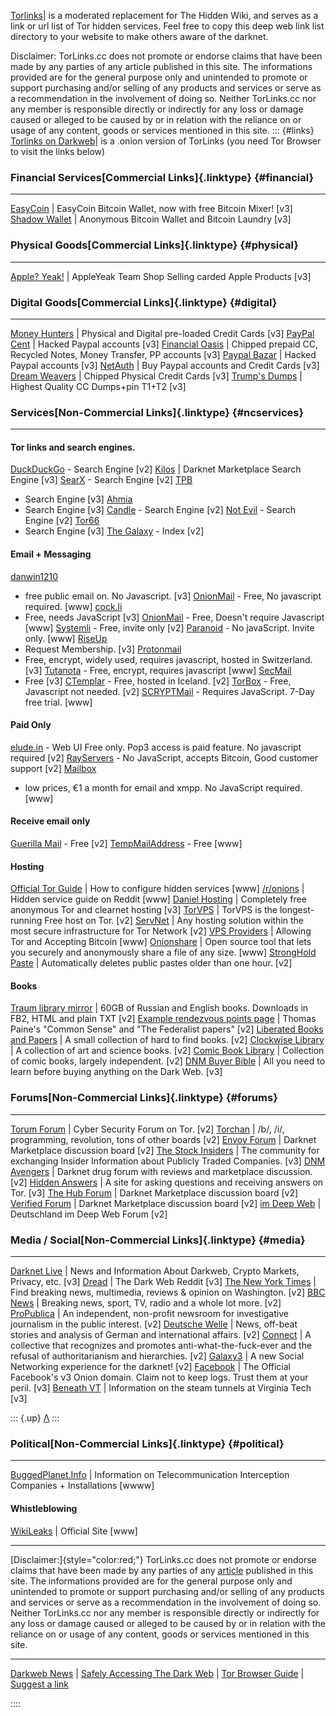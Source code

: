 [Torlinks](https://TorLinks.cc)\| is a moderated replacement for The Hidden Wiki, and serves as a link or url list of Tor hidden services.
Feel free to copy this deep web link list directory to your website to make others aware of the darknet.

Disclaimer: TorLinks.cc does not promote or endorse claims that have been made by any parties of any article published in this site. The informations provided are for the general purpose only and unintended to promote or support purchasing and/or selling of any products and services or serve as a recommendation in the involvement of doing so. Neither TorLinks.cc nor any member is responsible directly or indirectly for any loss or damage caused or alleged to be caused by or in relation with the reliance on or usage of any content, goods or services mentioned in this site. 
::: {#links}
[Torlinks on Darkweb](http://pf72rzncvycnfv7xmzag67vfn5qsvmjqc6yyrftofzjyvufk6mmgw2id.onion/)\| 
is a .onion version of TorLinks (you need Tor Browser to visit the links below)

### Financial Services[Commercial Links]{.linktype} {#financial}

------------------------------------------------------------------------

[EasyCoin](http://gvow5kv6o4no7eotipkyygmc5fp5747ng2d2towhc6jzxmn3qvumc3yd.onion%20)
\| EasyCoin Bitcoin Wallet, now with free Bitcoin Mixer! [v3]
[Shadow
Wallet](http://vv6i6goustvtjc3klngt4ncypny5vdm4ygkrukwgvabm2tt36tplccid.onion)
\| Anonymous Bitcoin Wallet and Bitcoin Laundry [v3]


### Physical Goods[Commercial Links]{.linktype} {#physical}

------------------------------------------------------------------------

[Apple?
Yeak!](http://g5y4xtizlwcdob3ldwuqe4aid5wimdrl6inz55vdnybqpny6lc7q32ad.onion/)
\| AppleYeak Team Shop Selling carded Apple Products [v3]


### Digital Goods[Commercial Links]{.linktype} {#digital}

------------------------------------------------------------------------

[Money
Hunters](http://rq532gaarpa532qavgxbgtt5edzetsnpxjcz6lw3njobpdjohcq7lgqd.onion)
\| Physical and Digital pre-loaded Credit Cards [v3]
[PayPal
Cent](http://vreoyexdhtexn4q7wysjt5aafhavmtjfhfo4wjnhr76m4g3hsmsxfdqd.onion)
\| Hacked Paypal accounts [v3]
[Financial
Oasis](http://njc5v7ldvxgb2yr4reovoaha7jumiwxpf37doxxl3ioryqh6eaqi23ad.onion)
\| Chipped prepaid CC, Recycled Notes, Money Transfer, PP accounts
[v3]
[Paypal
Bazar](http://e4er6nomzyzt6kmto32y5hsrr7kuvh3bfqkrhv7buls6ozfsodauboyd.onion)
\| Hacked Paypal accounts [v3]
[NetAuth](http://keee5q4uutzq62b6am6sf6wiatlszmvgxmw6bmznozovopszy3ec5nad.onion)
\| Buy Paypal accounts and Credit Cards [v3]
[Dream
Weavers](http://2pdhycyxpxptoycyn62vxjcca5uh4m7m7zwwj56km427rm2eddars6ad.onion)
\| Chipped Physical Credit Cards [v3]
[Trump\'s
Dumps](http://6re3xmkly64bz3tioaohwy45kd4ci7xlswu74ek4jehj3oqvaksxj3id.onion)
\| Highest Quality CC Dumps+pin T1+T2 [v3]


### Services[Non-Commercial Links]{.linktype} {#ncservices}

------------------------------------------------------------------------

#### Tor links and search engines.

[DuckDuckGo](http://3g2upl4pq6kufc4m.onion/) - Search Engine
[v2]
[Kilos](http://mlyusr6htlxsyc7t2f4z53wdxh3win7q3qpxcrbam6jf3dmua7tnzuyd.onion)
\| Darknet Marketplace Search Engine [v3]
[SearX](http://ulrn6sryqaifefld.onion/) - Search Engine [v2]
[TPB](http://piratebayo3klnzokct3wt5yyxb2vpebbuyjl7m623iaxmqhsd52coid.onion/)
- Search Engine [v3]
[Ahmia](http://juhanurmihxlp77nkq76byazcldy2hlmovfu2epvl5ankdibsot4csyd.onion/)
- Search Engine [v3]
[Candle](http://gjobqjj7wyczbqie.onion/) - Search Engine [v2]
[Not Evil](http://hss3uro2hsxfogfq.onion/) - Search Engine [v2]
[Tor66](http://tor66sewebgixwhcqfnp5inzp5x5uohhdy3kvtnyfxc2e5mxiuh34iid.onion/)
- Search Engine [v3]
[The Galaxy](http://jld3zkuo4b5mbios.onion/) - Index [v2]


#### Email + Messaging

[danwin1210](http://danielas3rtn54uwmofdo3x2bsdifr47huasnmbgqzfrec5ubupvtpid.onion/mail/index.php)
- free public email on. No Javascript. [v3]
[OnionMail](http://en.onionmail.info/) - Free, No javascript required.
[www]
[cock.li](http://rurcblzhmdk22kttfkel2zduhyu3r6to7knyc7wiorzrx5gw4c3lftad.onion/)
- Free, needs JavaScript [v3]
[OnionMail](http://en.onionmail.info/) - Free, Doesn\'t require
Javascript [www]
[Systemli](http://h2qkxasmmqdmyiov.onion/) - Free, invite only
[v2]
[Paranoid](https://paranoid.email/) - No javaScript. Invite only.
[www]
[RiseUp](http://5gdvpfoh6kb2iqbizb37lzk2ddzrwa47m6rpdueg2m656fovmbhoptqd.onion/rc/)
- Request Membership. [v3]
[Protonmail](https://protonmailrmez3lotccipshtkleegetolb73fuirgj7r4o4vfu7ozyd.onion/)
- Free, encrypt, widely used, requires javascript, hosted in
Switzerland. [v3]
[Tutanota](https://tutanota.com/) - Free, encrypt, requires javascript
[www]
[SecMail](http://secmail63sex4dfw6h2nsrbmfz2z6alwxe4e3adtkpd4pcvkhht4jdad.onion/)
- Free [v3]
[CTemplar](http://ctemplar42u6fulx.onion/) - Free, hosted in Iceland.
[v2]
[TorBox](http://torbox3uiot6wchz.onion) - Free, Javascript not needed.
[v2]
[SCRYPTMail](https://scryptmail.com/) - Requires JavaScript. 7-Day free
trial. [www]

#### Paid Only

[elude.in](http://eludemaillhqfkh5.onion/) - Web UI Free only. Pop3
access is paid feature. No javascript required [v2]
[RayServers](https://nmf6cg7tiyqlhsg3.onion/) - No JavaScript, accepts
Bitcoin, Good customer support [v2]
[Mailbox](https://userforum-en.mailbox.org/knowledge-base/article/the-tor-exit-node-of-mailbox-org)
- low prices, €1 a month for email and xmpp. No JavaScript required.
[www]

#### Receive email only

[Guerilla Mail](http://grrmailb3fxpjbwm.onion/) - Free [v2]
[TempMailAddress](https://www.tempmailaddress.com/) - Free
[www]

#### Hosting

[Official Tor
Guide](https://www.torproject.org/docs/tor-hidden-service.html.en) \|
How to configure hidden services [www]
[/r/onions](http://www.reddit.com/r/onions/wiki/hidden_services) \|
Hidden service guide on Reddit [www]
[Daniel
Hosting](http://dhosting4xxoydyaivckq7tsmtgi4wfs3flpeyitekkmqwu4v4r46syd.onion/index.php)
\| Completely free anonymous Tor and clearnet hosting [v3]
[TorVPS](http://torvps7kzis5ujfz.onion/index.php/TorVPS) \| TorVPS is
the longest-running Free host on Tor. [v2]
[ServNet](http://bq2ncjv5qb6zw42p.onion/) \| Any hosting solution within
the most secure infrastructure for Tor Network [v2]
[VPS Providers](https://torbitcoinvps.github.io/) \| Allowing Tor and
Accepting Bitcoin [www]
[Onionshare](https://onionshare.org/) \| Open source tool that lets you
securely and anonymously share a file of any size. [www]
[StrongHold Paste](http://nzxj65x32vh2fkhk.onion/) \| Automatically
deletes public pastes older than one hour. [v2]

#### Books

[Traum library mirror](http://sblib3fk2gryb46d.onion/) \| 60GB of
Russian and English books. Downloads in FB2, HTML and plain TXT
[v2]
[Example rendezvous points page](http://duskgytldkxiuqc6.onion/) \|
Thomas Paine\'s \"Common Sense\" and \"The Federalist papers\"
[v2]
[Liberated Books and Papers](http://52wdeibt3ivmcapq.onion/) \| A small
collection of hard to find books. [v2]
[Clockwise Library](http://clockwise3rldkgu.onion/) \| A collection of
art and science books. [v2]
[Comic Book Library](http://r6rfy5zlifbsiiym.onion/) \| Collection of
comic books, largely independent. [v2]
[DNM Buyer
Bible](http://darkzzx4avcsuofgfez5zq75cqc4mprjvfqywo45dfcaxrwqg6qrlfid.onion/documents/dnmbible/)
\| All you need to learn before buying anything on the Dark Web.
[v3]

### Forums[Non-Commercial Links]{.linktype} {#forums}

------------------------------------------------------------------------

[Torum Forum](http://torum6uvof666pzw.onion/) \| Cyber Security Forum on
Tor. [v2]
[Torchan](http://zw3crggtadila2sg.onion/imageboard/) \| /b/, /i/,
programming, revolution, tons of other boards [v2]
[Envoy Forum](http://torum6uvof666pzw.onion/) \| Darknet Marketplace
discussion board [v2]
[The Stock
Insiders](http://thestock6nonb74owd6utzh4vld3xsf2n2fwxpwywjgq7maj47mvwmid.onion/)
\| The community for exchanging Insider Information about Publicly
Traded Companies. [v3]
[DNM Avengers](http://avengersdutyk3xf.onion/) \| Darknet drug forum
with reviews and marketplace discussion. [v2]
[Hidden
Answers](http://answerszuvs3gg2l64e6hmnryudl5zgrmwm3vh65hzszdghblddvfiqd.onion/)
\| A site for asking questions and receiving answers on Tor.
[v3]
[The Hub Forum](http://thehub7xbw4dc5r2.onion/) \| Darknet Marketplace
discussion board [v2]
[Verified Forum](http://verified2ebdpvms.onion/) \| Darknet Marketplace
discussion board [v2]
[im Deep Web](http://germanyruvvy2tcw.onion/) \| Deutschland im Deep Web
Forum [v2]

### Media / Social[Non-Commercial Links]{.linktype} {#media}

------------------------------------------------------------------------

[Darknet
Live](http://darkzzx4avcsuofgfez5zq75cqc4mprjvfqywo45dfcaxrwqg6qrlfid.onion)
\| News and Information About Darkweb, Crypto Markets, Privacy, etc.
[v3]
[Dread](http://dreadytofatroptsdj6io7l3xptbet6onoyno2yv7jicoxknyazubrad.onion)
\| The Dark Web Reddit [v3]
[The New York Times](https://nytimes3xbfgragh.onion/) \| Find breaking
news, multimedia, reviews & opinion on Washington. [v2]
[BBC News](https://www.bbcnewsv2vjtpsuy.onion/) \| Breaking news, sport,
TV, radio and a whole lot more. [v2]
[ProPublica](https://www.propub3r6espa33w.onion/) \| An independent,
non-profit newsroom for investigative journalism in the public interest.
[v2]
[Deutsche Welle](http://dwnewsvdyyiamwnp.onion/) \| News, off-beat
stories and analysis of German and international affairs. [v2]
[Connect](http://connectkjsazkwud.onion/) \| A collective that
recognizes and promotes anti-what-the-fuck-ever and the refusal of
authoritarianism and hierarchies. [v2]
[Galaxy3](http://galaxy3m2mn5iqtn.onion/) \| A new Social Networking
experience for the darknet! [v2]
[Facebook](https://www.facebookwkhpilnemxj7asaniu7vnjjbiltxjqhye3mhbshg7kx5tfyd.onion//)
\| The Official Facebook\'s v3 Onion domain. Claim not to keep logs.
Trust them at your peril. [v3]
[Beneath VT](http://74ypjqjwf6oejmax.onion/) \| Information on the steam
tunnels at Virginia Tech [v3]

::: {.up}
[Λ](#top "Back to top")
:::

### Political[Non-Commercial Links]{.linktype} {#political}

------------------------------------------------------------------------

[BuggedPlanet.Info](https://buggedplanet.info) \| Information on
Telecommunication Interception Companies + Installations [wwww]

#### Whistleblowing

[WikiLeaks](http://wikileaks.org/) \| Official Site [www]


------------------------------------------------------------------------

[Disclaimer:]{style="color:red;"} TorLinks.cc does not promote or
endorse claims that have been made by any parties of any
[article](news/) published in this site. The informations provided are
for the general purpose only and unintended to promote or support
purchasing and/or selling of any products and services or serve as a
recommendation in the involvement of doing so. Neither TorLinks.cc nor
any member is responsible directly or indirectly for any loss or damage
caused or alleged to be caused by or in relation with the reliance on or
usage of any content, goods or services mentioned in this site.


------------------------------------------------------------------------


[Darkweb News](https://torlinks.cc/news/) \| [Safely Accessing The Dark
Web](https://torlinks.cc/news/2021/10/ultimate-guide-to-safely-accessing-the-dark-web/)
\| [Tor Browser
Guide](https://torlinks.cc/news/complete-guide-to-the-tor-browser/) \|
[Suggest a link](https://torlinks.cc/news/contact-us/)

::::
